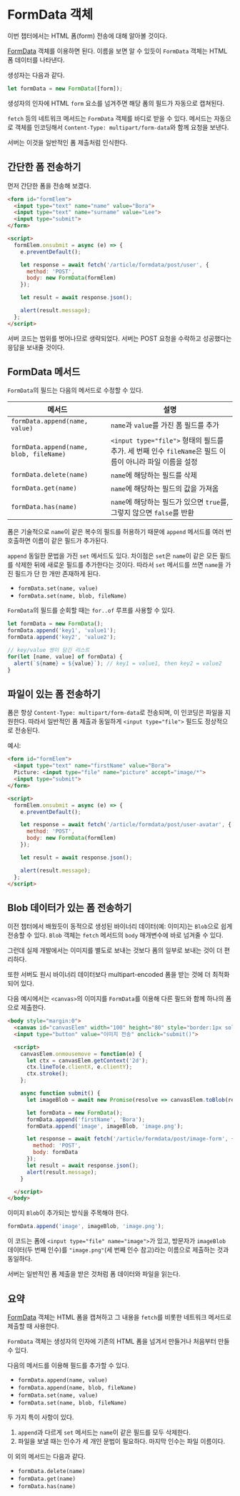 # FormData 객체

이번 챕터에서는 HTML 폼(form) 전송에 대해 알아볼 것이다.

[FormData](https://xhr.spec.whatwg.org/#interface-formdata) 객체를 이용하면 된다. 이름을 보면 알 수 있듯이 `FormData` 객체는 HTML 폼 데이터를 나타낸다.

생성자는 다음과 같다.
```js
let formData = new FormData([form]);
```
생성자의 인자에 HTML `form` 요소를 넘겨주면  해당 폼의 필드가 자동으로 캡쳐된다.

`fetch` 등의 네트워크 메서드는 `FormData` 객체를 바디로 받을 수 있다. 메서드는 자동으로 객체를 인코딩해서 `Content-Type: multipart/form-data`와 함께 요청을 보낸다.

서버는 이것을 일반적인 폼 제출처럼 인식한다.

## 간단한 폼 전송하기

먼저 간단한 폼을 전송해 보겠다.
```html
<form id="formElem">
  <input type="text" name="name" value="Bora">
  <input type="text" name="surname" value="Lee">
  <input type="submit">
</form>

<script>
  formElem.onsubmit = async (e) => {
    e.preventDefault();

    let response = await fetch('/article/formdata/post/user', {
      method: 'POST',
      body: new FormData(formElem)
    });

    let result = await response.json();

    alert(result.message);
  };
</script>
```
서버 코드는 범위를 벗어나므로 생략되었다. 서버는 POST 요청을 수락하고 성공했다는 응답을 보내줄 것이다.

## FormData 메서드

`FormData`의 필드는 다음의 메서드로 수정할 수 있다.

|메서드|설명|
|---|---|
|`formData.append(name, value)`|`name`과 `value`를 가진 폼 필드를 추가|
|`formData.append(name, blob, fileName)`|`<input type="file">` 형태의 필드를 추가. 세 번째 인수 `fileName`은 필드 이름이 아니라 파일 이름을 설정|
|`formData.delete(name)`|`name`에 해당하는 필드를 삭제|
|`formData.get(name)`|`name`에 해당하는 필드의 값을 가져옴|
|`formData.has(name)`|`name`에 해당하는 필드가 있으면 `true`를, 그렇지 않으면 `false`를 반환|

폼은 기술적으로 `name`이 같은 복수의 필드를 허용하기 때문에 `append` 메서드를 여러 번 호출하면 이름이 같은 필드가 추가된다.

`append` 동일한 문법을 가진 `set` 메서드도 있다. 차이점은 `set`은 `name`이 같은 모든 필드를 삭제한 뒤에 새로운 필드를 추가한다는 것이다. 따라서 `set` 메서드를 쓰면 `name`을 가진 필드가 단 한 개만 존재하게 된다.
- `formData.set(name, value)`
- `formData.set(name, blob, fileName)`

`FormData`의 필드를 순회할 때는 `for..of` 루프를 사용할 수 있다.
```js
let formData = new FormData();
formData.append('key1', 'value1');
formData.append('key2', 'value2');

// key/value 쌍이 담긴 리스트
for(let [name, value] of formData) {
  alert(`${name} = ${value}`); // key1 = value1, then key2 = value2
}
```

## 파일이 있는 폼 전송하기

폼은 항상 `Content-Type: multipart/form-data`로 전송되며, 이 인코딩은 파일을 지원한다. 따라서 일반적인 폼 제출과 동일하게 `<input type="file">` 필드도 정상적으로 전송된다.

예시:
```html
<form id="formElem">
  <input type="text" name="firstName" value="Bora">
  Picture: <input type="file" name="picture" accept="image/*">
  <input type="submit">
</form>

<script>
  formElem.onsubmit = async (e) => {
    e.preventDefault();

    let response = await fetch('/article/formdata/post/user-avatar', {
      method: 'POST',
      body: new FormData(formElem)
    });

    let result = await response.json();

    alert(result.message);
  };
</script>
```

## Blob 데이터가 있는 폼 전송하기

이전 챕터에서 배웠듯이 동적으로 생성된 바이너리 데이터(예: 이미지)는 `Blob`으로 쉽게 전송할 수 있다. `Blob` 객체는 `fetch` 메서드의 `body` 매개변수에 바로 넘겨줄 수 있다.

그런데 실제 개발에서는 이미지를 별도로 보내는 것보다 폼의 일부로 보내는 것이 더 편리하다.

또한 서버도 원시 바이너리 데이터보다 multipart-encoded 폼을 받는 것에 더 최적화되어 있다.

다음 예시에서는 `<canvas>`의 이미지를 `FormData`를 이용해 다른 필드와 함께 하나의 폼으로 제출한다.
```html
<body style="margin:0">
  <canvas id="canvasElem" width="100" height="80" style="border:1px solid"></canvas>
  <input type="button" value="이미지 전송" onclick="submit()">

  <script>
    canvasElem.onmousemove = function(e) {
      let ctx = canvasElem.getContext('2d');
      ctx.lineTo(e.clientX, e.clientY);
      ctx.stroke();
    };

    async function submit() {
      let imageBlob = await new Promise(resolve => canvasElem.toBlob(resolve, 'image/png'));

      let formData = new FormData();
      formData.append('firstName', 'Bora');
      formData.append('image', imageBlob, 'image.png');

      let response = await fetch('/article/formdata/post/image-form', {
        method: 'POST',
        body: formData
      });
      let result = await response.json();
      alert(result.message);
    }

  </script>
</body>
```
이미지 `Blob`이 추가되는 방식을 주목해야 한다.
```js
formData.append('image', imageBlob, 'image.png');
```
이 코드는 폼에 `<input type="file" name="image">`가 있고, 방문자가 `imageBlob` 데이터(두 번째 인수)를 `"image.png"`(세 번째 인수 참고)라는 이름으로 제출하는 것과 동일하다.

서버는 일반적인 폼 제출을 받은 것처럼 폼 데이터와 파일을 읽는다.

## 요약

[FormData](https://xhr.spec.whatwg.org/#interface-formdata) 객체는 HTML 폼을 캡쳐하고 그 내용을 `fetch`를 비롯한 네트워크 메서드로 제출할 때 사용한다.

`FormData` 객체는 생성자의 인자에 기존의 HTML 폼을 넘겨서 만들거나 처음부터 만들 수 있다.

다음의 메서드를 이용해 필드를 추가할 수 있다.
- `formData.append(name, value)`
- `formData.append(name, blob, fileName)`
- `formData.set(name, value)`
- `formData.set(name, blob, fileName)`

두 가지 특이 사항이 있다.
1. `append`과 다르게 `set` 메서드는 `name`이 같은 필드를 모두 삭제한다.
2. 파일을 보낼 때는 인수가 세 개인 문법이 필요하다. 마지막 인수는 파일 이름이다.

이 외의 메서드는 다음과 같다.
- `formData.delete(name)`
- `formData.get(name)`
- `formData.has(name)`
